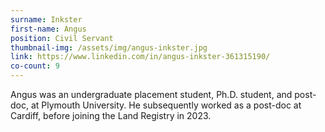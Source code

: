 ```yaml
---
surname: Inkster
first-name: Angus
position: Civil Servant
thumbnail-img: /assets/img/angus-inkster.jpg
link: https://www.linkedin.com/in/angus-inkster-361315190/
co-count: 9
---
```


Angus was an undergraduate placement student, Ph.D. student, and post-doc, at Plymouth University. He subsequently worked as a post-doc at Cardiff, before joining the Land Registry in 2023.
